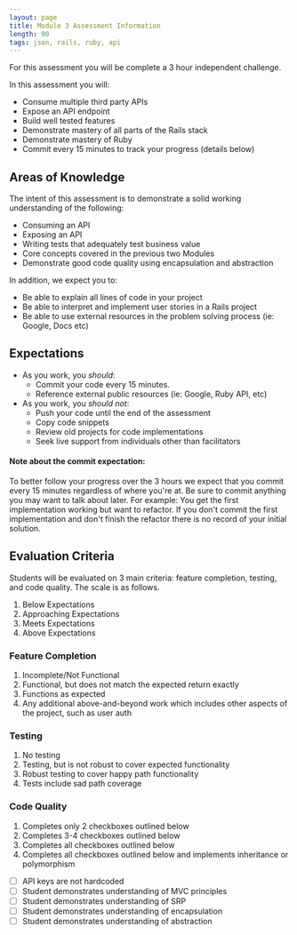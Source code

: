 ```yaml
---
layout: page
title: Module 3 Assessment Information
length: 90
tags: json, rails, ruby, api
---
```


For this assessment you will be complete a 3 hour independent challenge.

In this assessment you will:

* Consume multiple third party APIs
* Expose an API endpoint
* Build well tested features
* Demonstrate mastery of all parts of the Rails stack
* Demonstrate mastery of Ruby
* Commit every 15 minutes to track your progress (details below)

## Areas of Knowledge

The intent of this assessment is to demonstrate a solid working understanding of the following:

* Consuming an API
* Exposing an API
* Writing tests that adequately test business value
* Core concepts covered in the previous two Modules
* Demonstrate good code quality using encapsulation and abstraction

In addition, we expect you to:

* Be able to explain all lines of code in your project
* Be able to interpret and implement user stories in a Rails project
* Be able to use external resources in the problem solving process (ie: Google, Docs etc)

## Expectations

* As you work, you *should*:
  * Commit your code every 15 minutes.
  * Reference external public resources (ie: Google, Ruby API, etc)
* As you work, you *should not*:
  * Push your code until the end of the assessment
  * Copy code snippets
  * Review old projects for code implementations
  * Seek live support from individuals other than facilitators


#### Note about the commit expectation:

To better follow your progress over the 3 hours we expect that you commit every 15 minutes regardless of where you're at. Be sure to commit anything you may want to talk about later. For example: You get the first implementation working but want to refactor. If you don't commit the first implementation and don't finish the refactor there is no record of your initial solution.

## Evaluation Criteria
Students will be evaluated on 3 main criteria: feature completion, testing, and code quality. The scale is as follows.
1. Below Expectations
2. Approaching Expectations
3. Meets Expectations
4. Above Expectations

### Feature Completion

1. Incomplete/Not Functional
2. Functional, but does not match the expected return exactly
3. Functions as expected
4. Any additional above-and-beyond work which includes other aspects of the project, such as user auth

### Testing

1. No testing
2. Testing, but is not robust to cover expected functionality
3. Robust testing to cover happy path functionality
4. Tests include sad path coverage

### Code Quality

1. Completes only 2 checkboxes outlined below
2. Completes 3-4 checkboxes outlined below
3. Completes all checkboxes outlined below
4. Completes all checkboxes outlined below and implements inheritance or polymorphism

- [ ] API keys are not hardcoded
- [ ] Student demonstrates understanding of MVC principles
- [ ] Student demonstrates understanding of SRP
- [ ] Student demonstrates understanding of encapsulation
- [ ] Student demonstrates understanding of abstraction
